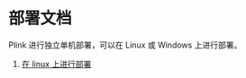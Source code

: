 # 部署文档
Plink 进行独立单机部署，可以在 Linux 或 Windows 上进行部署。

1. [在 linux 上进行部署](deploy-standalone-on-linux.md)
